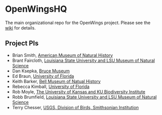 # OpenWingsHQ

The main organizational repo for the OpenWings project.  Please see the [wiki](../../wiki) for details.

## Project PIs

* Brian Smith, [American Museum of Natural History](http://www.amnh.org)
* Brant Faircloth, [Louisiana State University and LSU Museum of Natural Science](http://www.lsu.edu/mns/)
* Dan Ksepka, [Bruce Museum](https://brucemuseum.org)
* Ed Braun, [University of Florida](https://biology.ufl.edu)
* Keith Barker, [Bell Museum of Natual History](https://www.bellmuseum.umn.edu/research-collections/birds)
* Rebecca Kimball, [University of Florida](https://biology.ufl.edu)
* Rob Moyle, [The University of Kansas and KU Biodiversity Institute](https://biodiversity.ku.edu)
* Robb Brumfield, [Louisiana State University and LSU Museum of Natural Science](http://www.lsu.edu/mns/)
* Terry Chesser, [USGS, Division of Birds, Smithsonian Institution](http://vertebrates.si.edu/birds/birds_staff_pages/TerryChesser_staffpage.cfm)

